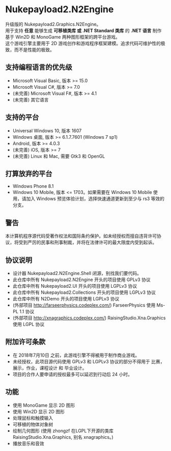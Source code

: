 # Nukepayload2.N2Engine
升级版的 Nukepayload2.Graphics.N2Engine。</br>
用于支持 __任意__ 能够生成 __可移植类库 或 .NET Standard 类库__ 的 __.NET 语言__ 制作基于 Win2D 和 MonoGame 两种图形框架的跨平台游戏。</br>
这个游戏引擎主要用于 2D 游戏创作和游戏程序框架建模。追求代码可维护性的极致，而不是性能的极致。

## 支持编程语言的优先级
* Microsoft Visual Basic, 版本 >= 15.0
* Microsoft Visual C#, 版本 >= 7.0
* (未完善) Microsoft Visual F#, 版本 >= 4.1
* (未完善) 其它语言

## 支持的平台
* Universal Windows 10, 版本 1607
* Windows 桌面, 版本 >= 6.1.7.7601 (Windows 7 sp1)
* Android, 版本 >= 4.0.3
* (未完善) iOS, 版本 >= 7
* (未完善) Linux 和 Mac, 需要 Gtk3 和 OpenGL

## 打算放弃的平台
* Windows Phone 8.1
* Windows 10 Mobile, 版本 <= 1703。如果需要在 Windows 10 Mobile 使用，请加入 Windows 预览体验计划，选择快速通道更新到至少与 rs3 等效的分支。

## 警告
本计算机程序源代码受著作权法和国际条约保护。如未经授权而擅自违背许可协议，将受到严厉的民事和刑事制裁，并将在法律许可的最大限度内受到起诉。

## 协议说明
* 设计器 Nukepayload2.N2Engine.Shell 闭源，别找我们要代码。
* 此仓库中所有 Nukepayload2.N2Engine 开头的项目使用 GPLv3 协议
* 此仓库中所有 Nukepayload2.UI 开头的项目使用 LGPLv3 协议
* 此仓库中所有 Nukepayload2.Collections 开头的项目使用 LGPLv3 协议
* 此仓库中所有 N2Demo 开头的项目使用 LGPLv3 协议
* (外部项目 http://farseerphysics.codeplex.com/) FarseerPhysics 使用 Ms-PL 1.1 协议
* (外部项目 http://xnagraphics.codeplex.com/) RaisingStudio.Xna.Graphics 使用 LGPL 协议

## 附加许可条款
* 在 2018年7月10日 之前，此游戏引擎不得被用于制作商业游戏。
* 未经授权，此项目源代码使用 GPLv3 和 LGPLv3 协议的部分不得用于 比赛，展示，作业，课程设计 和 毕业设计。
* 项目的合作人要申请的授权最多可以延迟到行动后 24 小时。

## 功能
* 使用 MonoGame 显示 2D 图形
* 使用 Win2D 显示 2D 图形
* 处理鼠标和触摸输入
* 可移植的物体对象树
* 绘制几何图形 (使用 zhongzf 在LGPL下开源的类库 RaisingStudio.Xna.Graphics, 别名 xnagraphics。)
* 播放音乐和音效
